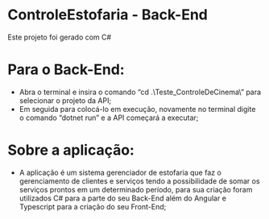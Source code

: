 # ControleEstofaria - Back-End

Este projeto foi gerado com C#

# Para o Back-End: 
- Abra o terminal e insira o comando “cd .\Teste_ControleDeCinema\” para selecionar o projeto da API;
- Em seguida para colocá-lo em execução, novamente no terminal digite o comando “dotnet run” e a API começará a executar;

# Sobre a aplicação:
- A aplicação é um sistema gerenciador de estofaria que faz o gerenciamento de clientes e serviços tendo a possibilidade de somar os serviços prontos em um determinado período, para sua criação foram utilizados C# para a parte do seu Back-End além do Angular e Typescript para a criação do seu Front-End;
